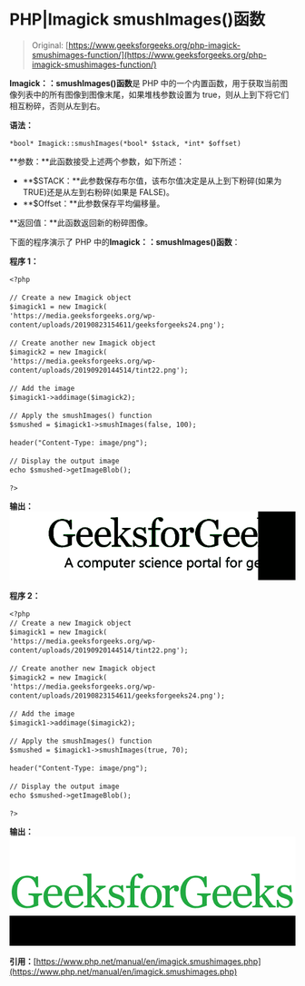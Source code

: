 # PHP|Imagick smushImages()函数

> Original: [https://www.geeksforgeeks.org/php-imagick-smushimages-function/](https://www.geeksforgeeks.org/php-imagick-smushimages-function/)

**Imagick：：smushImages()函数**是 PHP 中的一个内置函数，用于获取当前图像列表中的所有图像到图像末尾，如果堆栈参数设置为 true，则从上到下将它们相互粉碎，否则从左到右。

**语法：**

```
*bool* Imagick::smushImages(*bool* $stack, *int* $offset)
```

**参数：**此函数接受上述两个参数，如下所述：

*   **$STACK：**此参数保存布尔值，该布尔值决定是从上到下粉碎(如果为 TRUE)还是从左到右粉碎(如果是 FALSE)。
*   **$Offset：**此参数保存平均偏移量。

**返回值：**此函数返回新的粉碎图像。

下面的程序演示了 PHP 中的**Imagick：：smushImages()函数**：

**程序 1：**

```
<?php

// Create a new Imagick object
$imagick1 = new Imagick(
'https://media.geeksforgeeks.org/wp-content/uploads/20190823154611/geeksforgeeks24.png');

// Create another new Imagick object
$imagick2 = new Imagick(
'https://media.geeksforgeeks.org/wp-content/uploads/20190920144514/tint22.png');

// Add the image
$imagick1->addimage($imagick2);

// Apply the smushImages() function
$smushed = $imagick1->smushImages(false, 100);

header("Content-Type: image/png");

// Display the output image
echo $smushed->getImageBlob();

?>
```

**输出：**
![](img/e9e19cc1721d99103fab26d59f4fa342.png)

**程序 2：**

```
<?php
// Create a new Imagick object
$imagick1 = new Imagick(
'https://media.geeksforgeeks.org/wp-content/uploads/20190920144514/tint22.png');

// Create another new Imagick object
$imagick2 = new Imagick(
'https://media.geeksforgeeks.org/wp-content/uploads/20190823154611/geeksforgeeks24.png');

// Add the image
$imagick1->addimage($imagick2);

// Apply the smushImages() function
$smushed = $imagick1->smushImages(true, 70);

header("Content-Type: image/png");

// Display the output image
echo $smushed->getImageBlob();

?>
```

**输出：**
![](img/e3d90a323525d1de8310710936fa8cd7.png)

**引用：**[https://www.php.net/manual/en/imagick.smushimages.php](https://www.php.net/manual/en/imagick.smushimages.php)